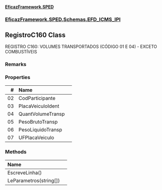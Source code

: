 #### [EficazFramework.SPED](EficazFrameworkSPED.md 'EficazFramework SPED')
### [EficazFramework.SPED.Schemas.EFD_ICMS_IPI](EficazFramework.SPED.Schemas.EFD_ICMS_IPI.md 'EficazFramework.SPED.Schemas.EFD_ICMS_IPI')

## RegistroC160 Class

REGISTRO C160: VOLUMES TRANSPORTADOS (CÓDIGO 01 E 04) - EXCETO COMBUSTÍVEIS

### Remarks
### Properties

| # | Name | |
| ---: | :--- | :--- |
| 02 | CodParticipante |  |
| 03 | PlacaVeiculoIdent |  |
| 04 | QuantVolumeTransp |  |
| 05 | PesoBrutoTransp |  |
| 06 | PesoLiquidoTransp |  |
| 07 | UFPlacaVeiculo |  |
### Methods

| Name | |
| :--- | :--- |
| EscreveLinha() |  |
| LeParametros(string[]) |  |
